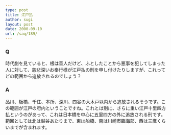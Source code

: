 ```yaml
---
type: post
title: 江戸払
author: sugi
layout: post
date: 2000-09-10
url: /saq/189/
---
```

### Q 

時代劇を見ていると、根は善人だけど、ふとしたことから悪事を犯してしまった人に対して、慈悲深いお奉行様が江戸払の刑を申し付けたりしますが、これってどの範囲から追放されるのでしょう？

### A 

品川、板橋、千住、本所、深川、四谷の大木戸以内から追放されるそうです。この範囲が江戸の府内ということですね。これとは別に、さらに重い江戸十里四方払というのがあって、これは日本橋を中心に五里四方の外に追放される刑です。範囲としては北は越谷あたりまで、東は船橋、南は川崎市臨海部、西は三鷹くらいまでが含まれます。

